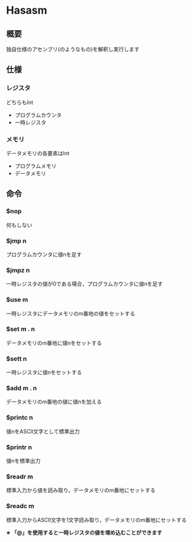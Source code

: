 # Hasasm

## 概要

独自仕様のアセンブリ(のようなもの)を解釈し実行します

## 仕様

### レジスタ

どちらもInt

- プログラムカウンタ
- 一時レジスタ

### メモリ

データメモリの各要素はInt

- プログラムメモリ
- データメモリ

## 命令

### $nop

何もしない

### $jmp n

プログラムカウンタに値nを足す

### $jmpz n

一時レジスタの値が0である場合，プログラムカウンタに値nを足す

### $use m

一時レジスタにデータメモリのm番地の値をセットする

### $set m . n

データメモリのm番地に値nをセットする

### $sett n

一時レジスタに値nをセットする

### $add m . n

データメモリのm番地の値に値nを加える

### $printc n

値nをASCII文字として標準出力

### $printr n

値nを標準出力

### $readr m

標準入力から値を読み取り，データメモリのm番地にセットする

### $readc m

標準入力からASCII文字を1文字読み取り，データメモリのm番地にセットする

**※ 「@」を使用すると一時レジスタの値を埋め込むことができます**
